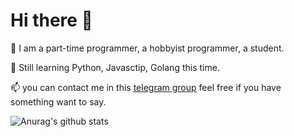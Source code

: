 # Hi there 👋

🤔 I am a part-time programmer, a hobbyist programmer, a student.

🌱 Still learning Python, Javasctip, Golang this time.

📫 you can contact me in this [telegram group](https://t.me/hexchat) feel free if you have something want to say.

![Anurag's github stats](https://github-readme-stats.vercel.app/api?username=tasi788&show_icons=true)
